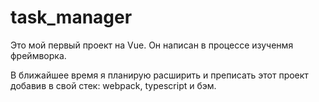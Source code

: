 # task_manager

Это мой первый проект на Vue.
Он написан в процессе изученмя фреймворка. 

В ближайшее время я планирую расширить и преписать этот проект добавив в свой стек: webpack, typescript и бэм.
